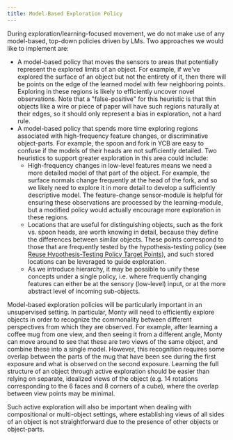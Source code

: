 ```yaml
---
title: Model-Based Exploration Policy
---
```

During exploration/learning-focused movement, we do not make use of any model-based, top-down policies driven by LMs. Two approaches we would like to implement are:
- A model-based policy that moves the sensors to areas that potentially represent the explored limits of an object. For example, if we've explored the surface of an object but not the entirety of it, then there will be points on the edge of the learned model with few neighboring points. Exploring in these regions is likely to efficiently uncover novel observations. Note that a "false-positive" for this heuristic is that thin objects like a wire or piece of paper will have such regions naturally at their edges, so it should only represent a bias in exploration, not a hard rule.
- A model-based policy that spends more time exploring regions associated with high-frequency feature changes, or discriminative object-parts. For example, the spoon and fork in YCB are easy to confuse if the models of their heads are not sufficiently detailed. Two heuristics to support greater exploration in this area could include:
    - High-frequency changes in low-level features means we need a more detailed model of that part of the object. For example, the surface normals change frequently at the head of the fork, and so we likely need to explore it in more detail to develop a sufficiently descriptive model. The feature-change sensor-module is helpful for ensuring these observations are processed by the learning-module, but a modified policy would actually encourage more exploration in these regions.
    - Locations that are useful for distinguishing objects, such as the fork vs. spoon heads, are worth knowing in detail, because they define the differences between similar objects. These points correspond to those that are frequently tested by the hypothesis-testing policy (see [Reuse Hypothesis-Testing Policy Target Points](../motor-system-improvements/reuse-hypothesis-testing-policy-target-points.md)), and such stored locations can be leveraged to guide exploration.
    - As we introduce hierarchy, it may be possible to unify these concepts under a single policy, i.e. where frequently changing features can either be at the sensory (low-level) input, or at the more abstract level of incoming sub-objects.

Model-based exploration policies will be particularly important in an unsupervised setting. In particular, Monty will need to efficiently explore objects in order to recognize the commonality between different perspectives from which they are observed. For example, after learning a coffee mug from one view, and then seeing it from a different angle, Monty can move around to see that these are two views of the same object, and combine these into a single model. However, this recognition requires some overlap between the parts of the mug that have been see during the first exposure and what is observed on the second exposure. Learning the full structure of an object through active exploration should be easier than relying on separate, idealized views of the object (e.g. 14 rotations corresponding to the 6 faces and 8 corners of a cube), where the overlap between view points may be minimal.

Such active exploration will also be important when dealing with compositional or multi-object settings, where establishing views of all sides of an object is not straightforward due to the presence of other objects or object-parts.
